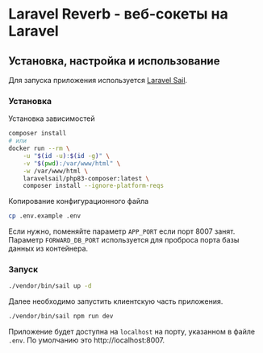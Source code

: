 # Laravel Reverb - веб-сокеты на Laravel

## Установка, настройка и использование

Для запуска приложения используется [Laravel Sail](https://laravel.com/docs/11.x/sail).

### Установка

Установка зависимостей

```bash
composer install
# или 
docker run --rm \
    -u "$(id -u):$(id -g)" \
    -v "$(pwd):/var/www/html" \
    -w /var/www/html \
    laravelsail/php83-composer:latest \
    composer install --ignore-platform-reqs
```

Копирование конфигурационного файла

```bash
cp .env.example .env
```

Если нужно, поменяйте параметр `APP_PORT` если порт 8007 занят. Параметр `FORWARD_DB_PORT` используется для проброса порта базы данных из контейнера.

### Запуск

```bash
./vendor/bin/sail up -d
```

Далее необходимо запустить клиентскую часть приложения.

```bash
./vendor/bin/sail npm run dev
```

Приложение будет доступна на `localhost` на порту, указанном в файле `.env`. По умолчанию это http://localhost:8007.
